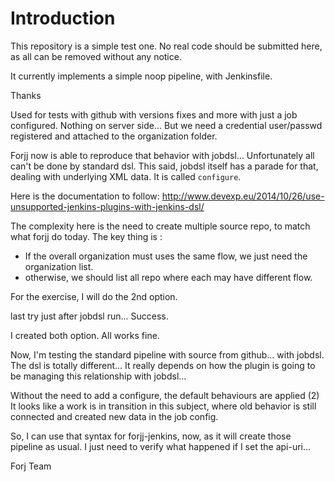 # Introduction

This repository is a simple test one.
No real code should be submitted here, as all can be removed without any notice.

It currently implements a simple noop pipeline, with Jenkinsfile.

Thanks

Used for tests with github with versions fixes and more with just a job configured. Nothing on server side...
But we need a credential user/passwd registered and attached to the organization folder.

Forjj now is able to reproduce that behavior with jobdsl... 
Unfortunately all can't be done by standard dsl. This said, jobdsl itself has a parade for that, dealing with underlying XML data. It is called `configure`.

Here is the documentation to follow:
http://www.devexp.eu/2014/10/26/use-unsupported-jenkins-plugins-with-jenkins-dsl/

The complexity here is the need to create multiple source repo, to match what forjj do today.
The key thing is :
- If the overall organization must uses the same flow, we just need the organization list.
- otherwise, we should list all repo where each may have different flow.

For the exercise, I will do the 2nd option.

last try just after jobdsl run... Success.

I created both option. All works fine.

Now, I'm testing the standard pipeline with source from github...
with jobdsl. The dsl is totally different... It really depends on how the plugin is going to be managing this relationship with jobdsl...

Without the need to add a configure, the default behaviours are applied (2) 
It looks like a work is in transition in this subject, where old behavior is still connected and created new data in the job config.

So, I can use that syntax for forjj-jenkins, now, as it will create those pipeline as usual. I just need to verify what happened if I set the api-uri...

Forj Team
